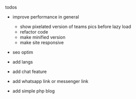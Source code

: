 todos

- improve performance in general

  - show pixelated version of teams pics before lazy load
  - refactor code
  - make minified version
  - make site responsive

- seo optim
- add langs
- add chat feature
- add whatsapp link or messenger link
- add simple php blog
